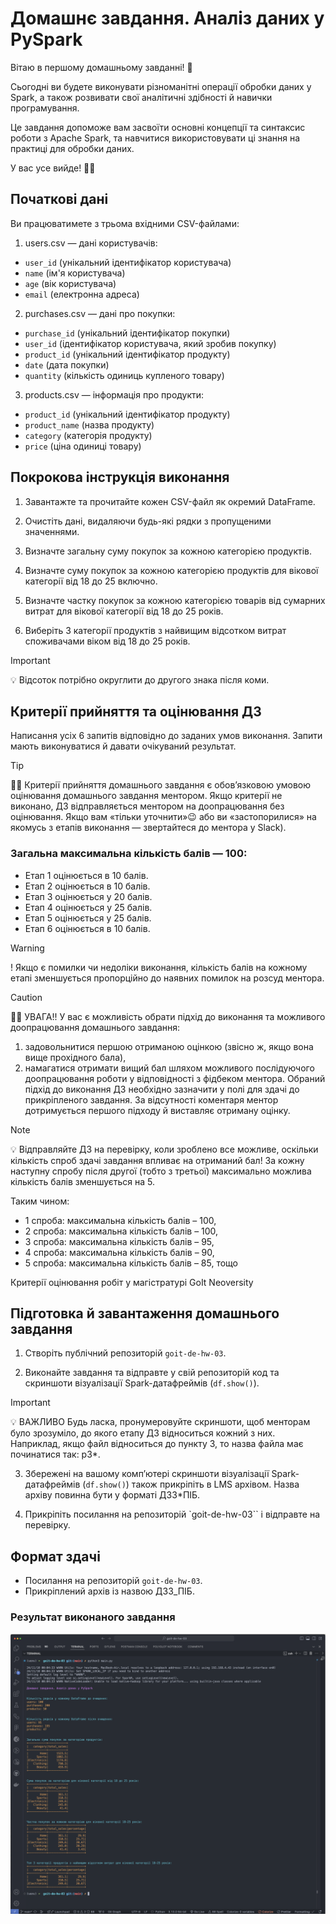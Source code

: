 # Домашнє завдання. Аналіз даних у PySpark

Вітаю в першому домашньому завданні! 🙂

Сьогодні ви будете виконувати різноманітні операції обробки даних у Spark, а
також розвивати свої аналітичні здібності й навички програмування.

Це завдання допоможе вам засвоїти основні концепції та синтаксис роботи з Apache
Spark, та навчитися використовувати ці знання на практиці для обробки даних.

У вас усе вийде! 💪🏼

## Початкові дані

Ви працюватимете з трьома вхідними CSV-файлами:

1. users.csv — дані користувачів:

- `user_id` (унікальний ідентифікатор користувача)
- `name` (ім'я користувача)
- `age` (вік користувача)
- `email` (електронна адреса)

2. purchases.csv — дані про покупки:

- `purchase_id` (унікальний ідентифікатор покупки)
- `user_id` (ідентифікатор користувача, який зробив покупку)
- `product_id` (унікальний ідентифікатор продукту)
- `date` (дата покупки)
- `quantity` (кількість одиниць купленого товару)

3. products.csv — інформація про продукти:

- `product_id` (унікальний ідентифікатор продукту)
- `product_name` (назва продукту)
- `category` (категорія продукту)
- `price` (ціна одиниці товару)

## Покрокова інструкція виконання

1. Завантажте та прочитайте кожен CSV-файл як окремий DataFrame.

2. Очистіть дані, видаляючи будь-які рядки з пропущеними значеннями.

3. Визначте загальну суму покупок за кожною категорією продуктів.

4. Визначте суму покупок за кожною категорією продуктів для вікової категорії
   від 18 до 25 включно.

5. Визначте частку покупок за кожною категорією товарів від сумарних витрат для
   вікової категорії від 18 до 25 років.

6. Виберіть 3 категорії продуктів з найвищим відсотком витрат споживачами віком
   від 18 до 25 років.

> [!IMPORTANT]
>
> 💡 Відсоток потрібно округлити до другого знака після коми.

## Критерії прийняття та оцінювання ДЗ

Написання усіх 6 запитів відповідно до заданих умов виконання. Запити мають
виконуватися й давати очікуваний результат.

> [!TIP]
>
> ☝🏻 Критерії прийняття домашнього завдання є обов’язковою умовою оцінювання
> домашнього завдання ментором. Якщо критерії не виконано, ДЗ відправляється
> ментором на доопрацювання без оцінювання. Якщо вам «тільки уточнити»😉 або ви
> «застопорилися» на якомусь з етапів виконання — звертайтеся до ментора у
> Slack).

### Загальна максимальна кількість балів — 100:

- Етап 1 оцінюється в 10 балів.
- Етап 2 оцінюється в 10 балів.
- Етап 3 оцінюється у 20 балів.
- Етап 4 оцінюється у 25 балів.
- Етап 5 оцінюється у 25 балів.
- Етап 6 оцінюється в 10 балів.

> [!WARNING]
>
> ! Якщо є помилки чи недоліки виконання, кількість балів на кожному етапі
> зменшується пропорційно до наявних помилок на розсуд ментора.

> [!CAUTION]
>
> ☝🏻 УВАГА!! У вас є можливість обрати підхід до виконання та можливого
> доопрацювання домашнього завдання:
>
> 1. задовольнитися першою отриманою оцінкою (звісно ж, якщо вона вище
>    прохідного бала),
> 2. намагатися отримати вищий бал шляхом можливого послідуючого доопрацювання
>    роботи у відповідності з фідбеком ментора. Обраний підхід до виконання ДЗ
>    необхідно зазначити у полі для здачі до прикріпленого завдання. За
>    відсутності коментаря ментор дотримується першого підходу й виставляє
>    отриману оцінку.

> [!NOTE]
>
> 💡 Відправляйте ДЗ на перевірку, коли зроблено все можливе, оскільки кількість
> спроб здачі завдання впливає на отриманий бал! За кожну наступну спробу після
> другої (тобто з третьої) максимально можлива кількість балів зменшується на 5.
>
> Таким чином:
>
> - 1 спроба: максимальна кількість балів – 100,
> - 2 спроба: максимальна кількість балів – 100,
> - 3 спроба: максимальна кількість балів – 95,
> - 4 спроба: максимальна кількість балів – 90,
> - 5 спроба: максимальна кількість балів – 85, тощо
>
> Критерії оцінювання робіт у магістратурі GoIt Neoversity

## Підготовка й завантаження домашнього завдання

1. Створіть публічний репозиторій `goit-de-hw-03`.

2. Виконайте завдання та відправте у свій репозиторій код та скриншоти
   візуалізації Spark-датафреймів (`df.show()`).

> [!IMPORTANT]
>
> 💡 ВАЖЛИВО Будь ласка, пронумеровуйте скриншоти, щоб менторам було зрозуміло,
> до якого етапу ДЗ відноситься кожний з них. Наприклад, якщо файл відноситься
> до пункту 3, то назва файла має починатися так: p3\*.

3. Збережені на вашому комп’ютері скриншоти візуалізації Spark-датафреймів
   (`df.show()`) також прикріпіть в LMS архівом. Назва архіву повинна бути у
   форматі ДЗ3\*ПІБ.

4. Прикріпіть посилання на репозиторій `goit-de-hw-03`` і відправте на
   перевірку.

## Формат здачі

- Посилання на репозиторій `goit-de-hw-03`.
- Прикріплений архів із назвою ДЗ3_ПІБ.

### Результат виконаного завдання

![Results](./print_screen.png)
